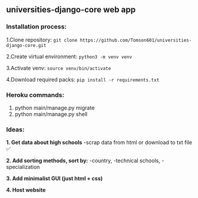 ## universities-django-core web app

### Installation process:

1.Clone repository: ```git clone https://github.com/Tomson601/universities-django-core.git ```

2.Create virtual environment: ```python3 -m venv venv```

3.Activate venv: ```source venv/bin/activate```

4.Download required packs: ```pip install -r requirements.txt```

### Heroku commands:
1. python main/manage.py migrate
2. python main/manage.py shell

### Ideas:

**1. Get data about high schools**
-scrap data from html or download to txt file ✅

**2. Add sorting methods, sort by:**
-country, 
-technical schools, 
-specialization

**3. Add minimalist GUI (just html + css)**

**4. Host website**
